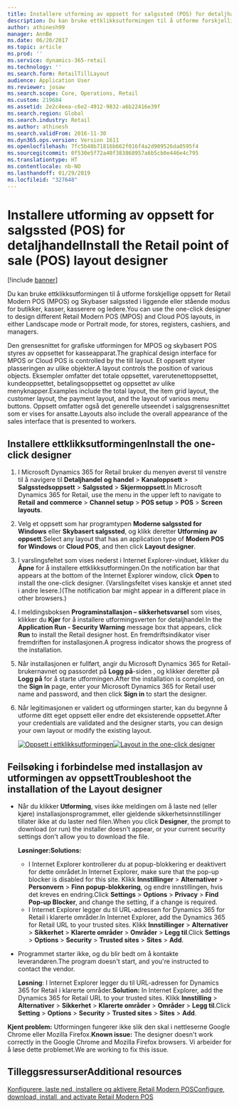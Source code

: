 ```yaml
---
title: Installere utforming av oppsett for salgssted (POS) for detaljhandel
description: Du kan bruke ettklikksutformingen til å utforme forskjellige oppsett for Retail Modern POS (MPOS) og Skybaser salgssted i liggende eller stående modus for butikker, kasser, kasserere og ledere.
author: athinesh99
manager: AnnBe
ms.date: 06/20/2017
ms.topic: article
ms.prod: ''
ms.service: dynamics-365-retail
ms.technology: ''
ms.search.form: RetailTillLayout
audience: Application User
ms.reviewer: josaw
ms.search.scope: Core, Operations, Retail
ms.custom: 219684
ms.assetid: 2e2c4eea-c6e2-4912-9832-a6b22416e39f
ms.search.region: Global
ms.search.industry: Retail
ms.author: athinesh
ms.search.validFrom: 2016-11-30
ms.dyn365.ops.version: Version 1611
ms.openlocfilehash: 7fc5b48b71816b662f016f4a2d909526da0595f4
ms.sourcegitcommit: 0f530e5f72a40f383868957a6b5cb0e446e4c795
ms.translationtype: HT
ms.contentlocale: nb-NO
ms.lasthandoff: 01/29/2019
ms.locfileid: "327648"
---
```

# <a name="install-the-retail-point-of-sale-pos-layout-designer"></a><span data-ttu-id="897cc-103">Installere utforming av oppsett for salgssted (POS) for detaljhandel</span><span class="sxs-lookup"><span data-stu-id="897cc-103">Install the Retail point of sale (POS) layout designer</span></span>

[!include [banner](includes/banner.md)]

<span data-ttu-id="897cc-104">Du kan bruke ettklikksutformingen til å utforme forskjellige oppsett for Retail Modern POS (MPOS) og Skybaser salgssted i liggende eller stående modus for butikker, kasser, kasserere og ledere.</span><span class="sxs-lookup"><span data-stu-id="897cc-104">You can use the one-click designer to design different Retail Modern POS (MPOS) and Cloud POS layouts, in either Landscape mode or Portrait mode, for stores, registers, cashiers, and managers.</span></span>

<span data-ttu-id="897cc-105">Den grensesnittet for grafiske utformingen for MPOS og skybasert POS styres av oppsettet for kasseapparat.</span><span class="sxs-lookup"><span data-stu-id="897cc-105">The graphical design interface for MPOS or Cloud POS is controlled by the till layout.</span></span> <span data-ttu-id="897cc-106">Et oppsett styrer plasseringen av ulike objekter.</span><span class="sxs-lookup"><span data-stu-id="897cc-106">A layout controls the position of various objects.</span></span> <span data-ttu-id="897cc-107">Eksempler omfatter det totale oppsettet, varerutenettoppsettet, kundeoppsettet, betalingsoppsettet og oppsettet av ulike menyknapper.</span><span class="sxs-lookup"><span data-stu-id="897cc-107">Examples include the total layout, the item grid layout, the customer layout, the payment layout, and the layout of various menu buttons.</span></span> <span data-ttu-id="897cc-108">Oppsett omfatter også det generelle utseendet i salgsgrensesnittet som er vises for ansatte.</span><span class="sxs-lookup"><span data-stu-id="897cc-108">Layouts also include the overall appearance of the sales interface that is presented to workers.</span></span>

## <a name="install-the-one-click-designer"></a><span data-ttu-id="897cc-109">Installere ettklikksutformingen</span><span class="sxs-lookup"><span data-stu-id="897cc-109">Install the one-click designer</span></span>

1. <span data-ttu-id="897cc-110">I Microsoft Dynamics 365 for Retail bruker du menyen øverst til venstre til å navigere til **Detaljhandel** **og handel** &gt; **Kanaloppsett** &gt; **Salgsstedsoppsett** &gt; **Salgssted** &gt; **Skjermoppsett**.</span><span class="sxs-lookup"><span data-stu-id="897cc-110">In Microsoft Dynamics 365 for Retail, use the menu in the upper left to navigate to **Retail** **and commerce** &gt; **Channel setup** &gt; **POS setup** &gt; **POS** &gt; **Screen layouts**.</span></span>
2. <span data-ttu-id="897cc-111">Velg et oppsett som har programtypen **Moderne salgssted for Windows** eller **Skybasert salgssted**, og klikk deretter **Utforming av oppsett**.</span><span class="sxs-lookup"><span data-stu-id="897cc-111">Select any layout that has an application type of **Modern POS for Windows** or **Cloud POS**, and then click **Layout designer**.</span></span>
3. <span data-ttu-id="897cc-112">I varslingsfeltet som vises nederst i Internet Explorer-vinduet, klikker du **Åpne** for å installere ettklikksutformingen.</span><span class="sxs-lookup"><span data-stu-id="897cc-112">On the notification bar that appears at the bottom of the Internet Explorer window, click **Open** to install the one-click designer.</span></span> <span data-ttu-id="897cc-113">(Varslingsfeltet vises kanskje et annet sted i andre lesere.)</span><span class="sxs-lookup"><span data-stu-id="897cc-113">(The notification bar might appear in a different place in other browsers.)</span></span>
4. <span data-ttu-id="897cc-114">I meldingsboksen **Programinstallasjon – sikkerhetsvarsel** som vises, klikker du **Kjør** for å installere utformingsverten for detaljhandel.</span><span class="sxs-lookup"><span data-stu-id="897cc-114">In the **Application Run - Security Warning** message box that appears, click **Run** to install the Retail designer host.</span></span> <span data-ttu-id="897cc-115">En fremdriftsindikator viser fremdriften for installasjonen.</span><span class="sxs-lookup"><span data-stu-id="897cc-115">A progress indicator shows the progress of the installation.</span></span>
5. <span data-ttu-id="897cc-116">Når installasjonen er fullført, angir du Microsoft Dynamics 365 for Retail-brukernavnet og passordet på **Logg på**-siden , og klikker deretter på **Logg på** for å starte utformingen.</span><span class="sxs-lookup"><span data-stu-id="897cc-116">After the installation is completed, on the **Sign in** page, enter your Microsoft Dynamics 365 for Retail user name and password, and then click **Sign in** to start the designer.</span></span>
6. <span data-ttu-id="897cc-117">Når legitimasjonen er validert og utformingen starter, kan du begynne å utforme ditt eget oppsett eller endre det eksisterende oppsettet.</span><span class="sxs-lookup"><span data-stu-id="897cc-117">After your credentials are validated and the designer starts, you can design your own layout or modify the existing layout.</span></span>

    <span data-ttu-id="897cc-118">[![Oppsett i ettklikksutformingen](./media/screenlayoutdesign_mposdownload-1024x664.png)](./media/screenlayoutdesign_mposdownload.png)</span><span class="sxs-lookup"><span data-stu-id="897cc-118">[![Layout in the one-click designer](./media/screenlayoutdesign_mposdownload-1024x664.png)](./media/screenlayoutdesign_mposdownload.png)</span></span>

## <a name="troubleshoot-the-installation-of-the-layout-designer"></a><span data-ttu-id="897cc-119">Feilsøking i forbindelse med installasjon av utformingen av oppsett</span><span class="sxs-lookup"><span data-stu-id="897cc-119">Troubleshoot the installation of the Layout designer</span></span>

- <span data-ttu-id="897cc-120">Når du klikker **Utforming**, vises ikke meldingen om å laste ned (eller kjøre) installasjonsprogrammet, eller gjeldende sikkerhetsinnstillinger tillater ikke at du laster ned filen.</span><span class="sxs-lookup"><span data-stu-id="897cc-120">When you click **Designer**, the prompt to download (or run) the installer doesn't appear, or your current security settings don't allow you to download the file.</span></span> 

    <span data-ttu-id="897cc-121">**Løsninger:**</span><span class="sxs-lookup"><span data-stu-id="897cc-121">**Solutions:**</span></span>

    - <span data-ttu-id="897cc-122">I Internet Explorer kontrollerer du at popup-blokkering er deaktivert for dette området.</span><span class="sxs-lookup"><span data-stu-id="897cc-122">In Internet Explorer, make sure that the pop-up blocker is disabled for this site.</span></span> <span data-ttu-id="897cc-123">Klikk **Innstillinger** &gt; **Alternativer** &gt; **Personvern** &gt; **Finn popup-blokkering**, og endre innstillingen, hvis det kreves en endring.</span><span class="sxs-lookup"><span data-stu-id="897cc-123">Click **Settings** &gt; **Options** &gt; **Privacy** &gt; **Find Pop-up Blocker**, and change the setting, if a change is required.</span></span>
    - <span data-ttu-id="897cc-124">I Internet Explorer legger du til URL-adressen for Dynamics 365 for Retail i klarerte områder.</span><span class="sxs-lookup"><span data-stu-id="897cc-124">In Internet Explorer, add the Dynamics 365 for Retail URL to your trusted sites.</span></span> <span data-ttu-id="897cc-125">Klikk **Innstillinger** &gt; **Alternativer** &gt; **Sikkerhet** &gt; **Klarerte områder** &gt; **Områder** &gt; **Legg til**.</span><span class="sxs-lookup"><span data-stu-id="897cc-125">Click **Settings** &gt; **Options** &gt; **Security** &gt; **Trusted sites** &gt; **Sites** &gt; **Add**.</span></span>

- <span data-ttu-id="897cc-126">Programmet starter ikke, og du blir bedt om å kontakte leverandøren.</span><span class="sxs-lookup"><span data-stu-id="897cc-126">The program doesn't start, and you're instructed to contact the vendor.</span></span>

    <span data-ttu-id="897cc-127">**Løsning**: I Internet Explorer legger du til URL-adressen for Dynamics 365 for Retail i klarerte områder.</span><span class="sxs-lookup"><span data-stu-id="897cc-127">**Solution:** In Internet Explorer, add the Dynamics 365 for Retail URL to your trusted sites.</span></span> <span data-ttu-id="897cc-128">Klikk **Innstilling** &gt; **Alternativer** &gt; **Sikkerhet** &gt; **Klarerte områder** &gt; **Områder** &gt; **Legg til**.</span><span class="sxs-lookup"><span data-stu-id="897cc-128">Click **Setting** &gt; **Options** &gt; **Security** &gt; **Trusted sites** &gt; **Sites** &gt; **Add**.</span></span>

<span data-ttu-id="897cc-129">**Kjent problem:** Utformingen fungerer ikke slik den skal i nettleserne Google Chrome eller Mozilla Firefox.</span><span class="sxs-lookup"><span data-stu-id="897cc-129">**Known issue:** The designer doesn't work correctly in the Google Chrome and Mozilla Firefox browsers.</span></span> <span data-ttu-id="897cc-130">Vi arbeider for å løse dette problemet.</span><span class="sxs-lookup"><span data-stu-id="897cc-130">We are working to fix this issue.</span></span>

## <a name="additional-resources"></a><span data-ttu-id="897cc-131">Tilleggsressurser</span><span class="sxs-lookup"><span data-stu-id="897cc-131">Additional resources</span></span>

[<span data-ttu-id="897cc-132">Konfigurere, laste ned, installere og aktivere Retail Modern POS</span><span class="sxs-lookup"><span data-stu-id="897cc-132">Configure, download, install, and activate Retail Modern POS</span></span>](retail-modern-pos-device-activation.md)
